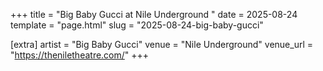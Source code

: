 +++
title = "Big Baby Gucci at Nile Underground "
date = 2025-08-24
template = "page.html"
slug = "2025-08-24-big-baby-gucci"

[extra]
artist = "Big Baby Gucci"
venue = "Nile Underground"
venue_url = "https://theniletheatre.com/"
+++
